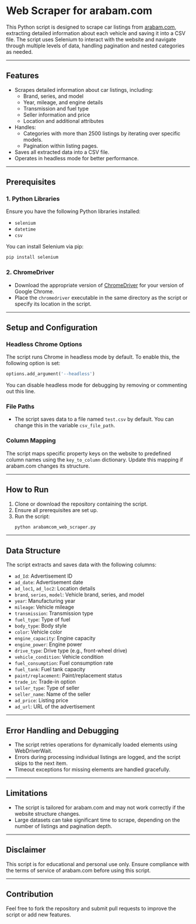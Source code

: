 # Web Scraper for arabam.com

This Python script is designed to scrape car listings from [arabam.com](https://www.arabam.com), extracting detailed information about each vehicle and saving it into a CSV file. The script uses Selenium to interact with the website and navigate through multiple levels of data, handling pagination and nested categories as needed.

---

## Features
- Scrapes detailed information about car listings, including:
  - Brand, series, and model
  - Year, mileage, and engine details
  - Transmission and fuel type
  - Seller information and price
  - Location and additional attributes
- Handles:
  - Categories with more than 2500 listings by iterating over specific models.
  - Pagination within listing pages.
- Saves all extracted data into a CSV file.
- Operates in headless mode for better performance.

---

## Prerequisites

### 1. Python Libraries
Ensure you have the following Python libraries installed:
- `selenium`
- `datetime`
- `csv`

You can install Selenium via pip:
```bash
pip install selenium
```

### 2. ChromeDriver
- Download the appropriate version of [ChromeDriver](https://chromedriver.chromium.org/) for your version of Google Chrome.
- Place the `chromedriver` executable in the same directory as the script or specify its location in the script.

---

## Setup and Configuration

### Headless Chrome Options
The script runs Chrome in headless mode by default. To enable this, the following option is set:
```python
options.add_argument('--headless')
```
You can disable headless mode for debugging by removing or commenting out this line.

### File Paths
- The script saves data to a file named `test.csv` by default. You can change this in the variable `csv_file_path`.

### Column Mapping
The script maps specific property keys on the website to predefined column names using the `key_to_column` dictionary. Update this mapping if arabam.com changes its structure.

---

## How to Run

1. Clone or download the repository containing the script.
2. Ensure all prerequisites are set up.
3. Run the script:
   ```bash
   python arabamcom_web_scraper.py
   ```

---

## Data Structure
The script extracts and saves data with the following columns:
- `ad_Id`: Advertisement ID
- `ad_date`: Advertisement date
- `ad_loc1`, `ad_loc2`: Location details
- `brand`, `series`, `model`: Vehicle brand, series, and model
- `year`: Manufacturing year
- `mileage`: Vehicle mileage
- `transmission`: Transmission type
- `fuel_type`: Type of fuel
- `body_type`: Body style
- `color`: Vehicle color
- `engine_capacity`: Engine capacity
- `engine_power`: Engine power
- `drive_type`: Drive type (e.g., front-wheel drive)
- `vehicle_condition`: Vehicle condition
- `fuel_consumption`: Fuel consumption rate
- `fuel_tank`: Fuel tank capacity
- `paint/replacement`: Paint/replacement status
- `trade_in`: Trade-in option
- `seller_type`: Type of seller
- `seller_name`: Name of the seller
- `ad_price`: Listing price
- `ad_url`: URL of the advertisement

---

## Error Handling and Debugging
- The script retries operations for dynamically loaded elements using WebDriverWait.
- Errors during processing individual listings are logged, and the script skips to the next item.
- Timeout exceptions for missing elements are handled gracefully.

---

## Limitations
- The script is tailored for arabam.com and may not work correctly if the website structure changes.
- Large datasets can take significant time to scrape, depending on the number of listings and pagination depth.

---

## Disclaimer
This script is for educational and personal use only. Ensure compliance with the terms of service of arabam.com before using this script.

---

## Contribution
Feel free to fork the repository and submit pull requests to improve the script or add new features.
